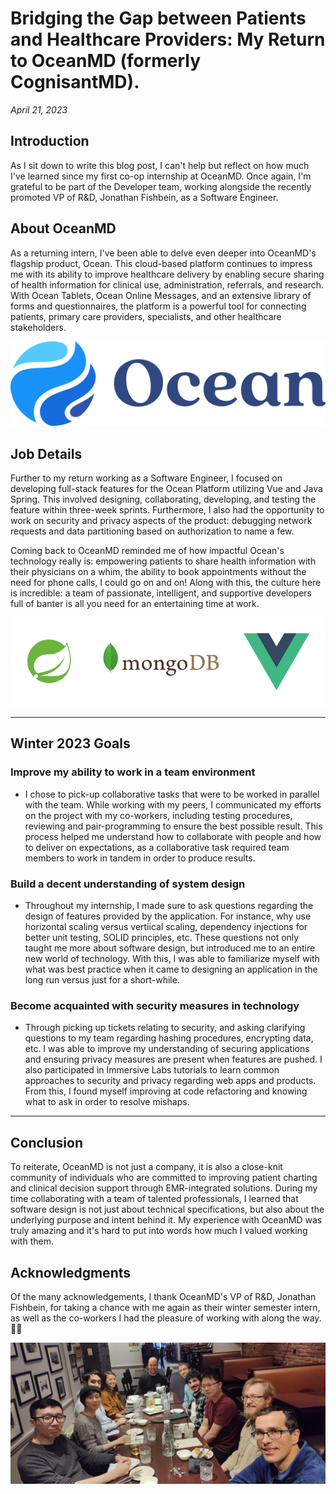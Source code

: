 # Bridging the Gap between Patients and Healthcare Providers: My Return to OceanMD (formerly CognisantMD).
_April 21, 2023_

## Introduction
As I sit down to write this blog post, I can't help but reflect on how much I've learned since my first co-op internship at OceanMD. Once again, I'm grateful to be part of the Developer team, working alongside the recently promoted VP of R&D, Jonathan Fishbein, as a Software Engineer.

## About OceanMD
As a returning intern, I've been able to delve even deeper into OceanMD's flagship product, Ocean. This cloud-based platform continues to impress me with its ability to improve healthcare delivery by enabling secure sharing of health information for clinical use, administration, referrals, and research. With Ocean Tablets, Ocean Online Messages, and an extensive library of forms and questionnaires, the platform is a powerful tool for connecting patients, primary care providers, specialists, and other healthcare stakeholders.

![oceanmd_logo](oceanmd_logo.png)

## Job Details
Further to my return working as a Software Engineer, I focused on developing full-stack features for the Ocean Platform utilizing Vue and Java Spring. This involved designing, collaborating, developing, and testing the feature within three-week sprints. Furthermore, I also had the opportunity to work on security and privacy aspects of the product: debugging network requests and data partitioning based on authorization to name a few.

Coming back to OceanMD reminded me of how impactful Ocean's technology really is: empowering patients to share health information with their physicians on a whim, the ability to book appointments without the need for phone calls, I could go on and on! Along with this, the culture here is incredible: a team of passionate, intelligent, and supportive developers full of banter is all you need for an entertaining time at work.

![technology_stack](tech.png)

---
## **Winter 2023 Goals**

### Improve my ability to work in a team environment

- I chose to pick-up collaborative tasks that were to be worked in parallel with the team. While working with my peers, I communicated my efforts on the project with my co-workers, including testing procedures, reviewing and pair-programming to ensure the best possible result. This process helped me understand how to collaborate with people and how to deliver on expectations, as a collaborative task required team members to work in tandem in order to produce results.

### Build a decent understanding of system design

- Throughout my internship, I made sure to ask questions regarding the design of features provided by the application. For instance, why use horizontal scaling versus vertiical scaling, dependency injections for better unit testing, SOLID principles, etc. These questions not only taught me more about software design, but introduced me to an entire new world of technology. With this, I was able to familiarize myself with what was best practice when it came to designing an application in the long run versus just for a short-while.

### Become acquainted with security measures in technology

- Through picking up tickets relating to security, and asking clarifying questions to my team regarding hashing procedures, encrypting data, etc. I was able to improve my understanding of securing applications and ensuring privacy measures are present when features are pushed. I also participated in Immersive Labs tutorials to learn common approaches to security and privacy regarding web apps and products. From this, I found myself improving at code refactoring and knowing what to ask in order to resolve mishaps.

---
## Conclusion

To reiterate, OceanMD is not just a company, it is also a close-knit community of individuals who are committed to improving patient charting and clinical decision support through EMR-integrated solutions. During my time collaborating with a team of talented professionals, I learned that software design is not just about technical specifications, but also about the underlying purpose and intent behind it. My experience with OceanMD was truly amazing and it's hard to put into words how much I valued working with them.

## Acknowledgments

Of the many acknowledgements, I thank OceanMD's VP of R&D, Jonathan Fishbein, for taking a chance with me again as their winter semester intern, as well as the co-workers I had the pleasure of working with along the way. 👋😄

![team_photo](group_photo.jpg)
